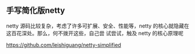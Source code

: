 ## 手写简化版netty
netty 源码比较复杂，考虑了许多可扩展、安全、性能等，netty 的核心就隐藏在这百花深处。那么，何不拨开这些，自己尝
试尝试，触及 netty 的核心原理呢


https://github.com/leishiguang/netty-simplified
